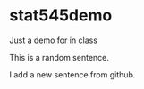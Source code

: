 # stat545demo
Just a demo for in class

This is a random sentence.

I add a new sentence from github.
